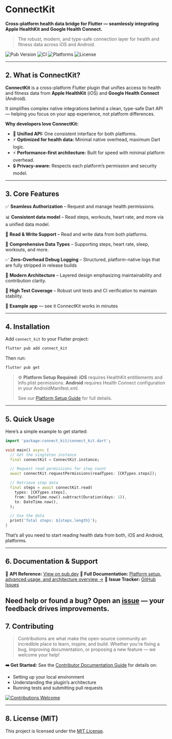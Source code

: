 # ConnectKit
**Cross-platform health data bridge for Flutter — seamlessly integrating Apple HealthKit and Google Health Connect.**
> The robust, modern, and type-safe connection layer for health and fitness data across iOS and Android.

![Pub Version](https://img.shields.io/pub/v/connect_kit.svg)
![CI](https://github.com/marcos-abreu/connect_kit/actions/workflows/ci.yml/badge.svg)
![Platforms](https://img.shields.io/badge/platforms-iOS%20%7C%20Android-blue.svg)
![License](https://img.shields.io/github/license/marcos-abreu/connect_kit.svg)

---

## 2. What is ConnectKit?

**ConnectKit** is a cross-platform Flutter plugin that unifies access to health and fitness data from **Apple HealthKit** (iOS) and **Google Health Connect** (Android).

It simplifies complex native integrations behind a clean, type-safe Dart API — helping you focus on your app experience, not platform differences.

**Why developers love ConnectKit:**
- 🧩 **Unified API:** One consistent interface for both platforms.
- ⚡ **Optimized for health data:** Minimal native overhead, maximum Dart logic.
- ⚡ **Performance-first architecture:** Built for speed with minimal platform overhead.
- 🔒 **Privacy-aware:** Respects each platform’s permission and security model.

---

## 3. Core Features

✅ **Seamless Authorization** – Request and manage health permissions.

📊 **Consistent data model** – Read steps, workouts, heart rate, and more via a unified data model.

🔄 **Read & Write Support** – Read and write data from both platforms.

🧠 **Comprehensive Data Types** – Supporting steps, heart rate, sleep, workouts, and more.

✅ **Zero-Overhead Debug Logging** – Structured, platform-native logs that are fully stripped in release builds

🚀 **Modern Architecture** – Layered design emphasizing maintainability and contribution clarity.

🧪 **High Test Coverage** – Robust unit tests and CI verification to maintain stability.

📱 **Example app** — see it ConnectKit works in minutes

---

## 4. Installation

Add `connect_kit` to your Flutter project:

```bash
flutter pub add connect_kit
```
Then run:
```bash
flutter pub get
```

> ⚙️ **Platform Setup Required:**
> **iOS** requires HealthKit entitlements and Info.plist permissions.
> **Android** requires Health Connect configuration in your AndroidManifest.xml.
>
> See our [Platform Setup Guide](doc/Platform_Setup.md) for full details.

---

## 5. Quick Usage

Here’s a simple example to get started:

```dart
import 'package:connect_kit/connect_kit.dart';

void main() async {
  // Get the singleton instance
  final connectKit = ConnectKit.instance;

  // Request read permissions for step count
  await connectKit.requestPermissions(readTypes: [CKTypes.steps]);

  // Retrieve step data
  final steps = await connectKit.read(
    types: [CKTypes.steps],
    from: DateTime.now().subtract(Duration(days: 1)),
    to: DateTime.now(),
  );

  // Use the data
  print('Total steps: ${steps.length}');
}
```

That’s all you need to start reading health data from both, iOS and Android, platforms.

---

## 6. Documentation & Support

📘 **API Reference:** [View on pub.dev](https://pub.dev/packages/connect_kit)
🧭 **Full Documentation:** [Platform setup, advanced usage, and architecture overview →](doc/Architecture.md)
🐛 **Issue Tracker:** [GitHub Issues](https://github.com/marcos-abreu/connect_kit/issues)

Need help or found a bug? Open an [issue](https://github.com/marcos-abreu/connect_kit/issues) — your feedback drives improvements.
---

## 7. Contributing

> Contributions are what make the open-source community an incredible place to learn, inspire, and build.
> Whether you're fixing a bug, improving documentation, or proposing a new feature — we welcome your help!

**➡️ Get Started:**
See the [Contributor Documentation Guide](CONTRIBUTING.md) for details on:

* Setting up your local environment
* Understanding the plugin’s architecture
* Running tests and submitting pull requests

[![Contributions Welcome](https://img.shields.io/badge/contributions-welcome-brightgreen.svg)](CONTRIBUTING.md)

---

## 8. License (MIT)

This project is licensed under the [MIT License](LICENSE).
